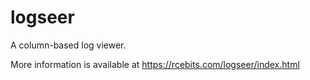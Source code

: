 logseer
=======

A column-based log viewer.

More information is available at https://rcebits.com/logseer/index.html
